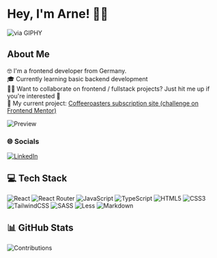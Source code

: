 # Hey, I'm Arne! 👋🏻

![via GIPHY](https://media0.giphy.com/media/v1.Y2lkPTc5MGI3NjExdzg1aHRzamJuMGpwaWplYmRzZDlxbXM3OGtybWJ0NmVsZW5jOHdpNSZlcD12MV9pbnRlcm5hbF9naWZfYnlfaWQmY3Q9Zw/CuuSHzuc0O166MRfjt/giphy.gif)

## About Me

🤓 I'm a frontend developer from Germany.  
🎓 Currently learning basic backend development  
🤝🏻 Want to collaborate on frontend / fullstack projects? Just hit me up if you're interested 💬  
🔨 My current project: [Coffeeroasters subscription site (challenge on Frontend Mentor)](https://www.frontendmentor.io/challenges/coffeeroasters-subscription-site-5Fc26HVY6)

![Preview](https://res.cloudinary.com/dz209s6jk/image/upload/f_auto,q_auto,w_700/Challenges/nq94jwosne8ahc2eyslv.jpg)

### 🌐 Socials

[![LinkedIn](https://img.shields.io/badge/LinkedIn-%230077B5.svg?logo=linkedin&logoColor=white)](https://linkedin.com/in/arne-jacob-a66041211/)

## 💻 Tech Stack

![React](https://img.shields.io/badge/react-%2320232a.svg?style=flat&logo=react&logoColor=%2361DAFB) ![React Router](https://img.shields.io/badge/React_Router-CA4245?style=flat&logo=react-router&logoColor=white) ![JavaScript](https://img.shields.io/badge/javascript-%23323330.svg?style=flat&logo=javascript&logoColor=%23F7DF1E) ![TypeScript](https://img.shields.io/badge/typescript-%23007ACC.svg?style=flat&logo=typescript&logoColor=white) ![HTML5](https://img.shields.io/badge/html5-%23E34F26.svg?style=flat&logo=html5&logoColor=white) ![CSS3](https://img.shields.io/badge/css3-%231572B6.svg?style=flat&logo=css3&logoColor=white) ![TailwindCSS](https://img.shields.io/badge/tailwindcss-%2338B2AC.svg?style=flat&logo=tailwind-css&logoColor=white) ![SASS](https://img.shields.io/badge/SASS-hotpink.svg?style=flat&logo=SASS&logoColor=white) ![Less](https://img.shields.io/badge/less-2B4C80?style=flat&logo=less&logoColor=white) ![Markdown](https://img.shields.io/badge/markdown-%23000000.svg?style=flat&logo=markdown&logoColor=white)

## 📊 GitHub Stats

![Contributions](https://github-readme-streak-stats.herokuapp.com/?user=dudeldups&theme=dark&hide_border=false)
